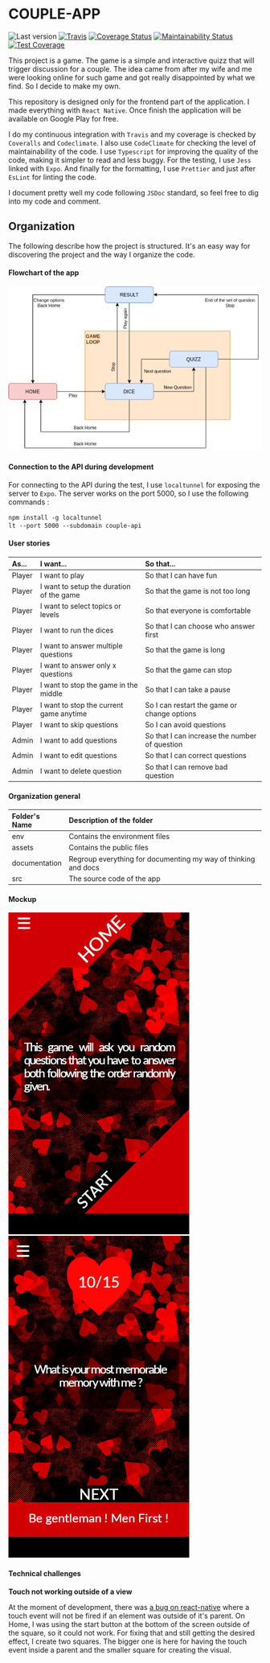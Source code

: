 # COUPLE-APP

![Last version](https://img.shields.io/github/v/tag/justalk/couple-app.svg?style=flat-square)
[![Travis](https://img.shields.io/travis/com/justalk/couple-app.svg?style=flat-square)](https://travis-ci.com/github/JustalK/couple-app)
[![Coverage Status](https://coveralls.io/repos/github/JustalK/COUPLE-APP/badge.svg?branch=master)](https://coveralls.io/github/JustalK/COUPLE-APP?branch=master)
[![Maintainability Status](https://api.codeclimate.com/v1/badges/c8485eedcb2181b6908a/maintainability)](https://codeclimate.com/github/JustalK/COUPLE-APP/maintainability)
[![Test Coverage](https://api.codeclimate.com/v1/badges/c8485eedcb2181b6908a/test_coverage)](https://codeclimate.com/github/JustalK/COUPLE-APP/test_coverage)

This project is a game. The game is a simple and interactive quizz that will trigger discussion for a couple. The idea came from after my wife and me were looking online for such game and got really disappointed by what we find. So I decide to make my own.

This repository is designed only for the frontend part of the application. I made everything with `React Native`. Once finish the application will be available on Google Play for free.

I do my continuous integration with `Travis` and my coverage is checked by `Coveralls` and `Codeclimate`. I also use `CodeClimate` for checking the level of maintainability of the code. I use `Typescript` for improving the quality of the code, making it simpler to read and less buggy. For the testing, I use `Jess` linked with `Expo`. And finally for the formatting, I use `Prettier` and just after `EsLint` for linting the code.

I document pretty well my code following `JSDoc` standard, so feel free to dig into my code and comment.

## Organization

The following describe how the project is structured. It's an easy way for discovering the project and the way I organize the code.

#### Flowchart of the app

![Alt text](documentation/process/flowchart.png?raw=true "PORTFOLIO-Flowchart")

#### Connection to the API during development

For connecting to the API during the test, I use `localtunnel` for exposing the server to `Expo`. The server works on the port 5000, so I use the following commands :

```
npm install -g localtunnel
lt --port 5000 --subdomain couple-api
```

#### User stories

| As...  | I want...                                            | So that...                                    |
| :----- | :--------------------------------------------------- | :-------------------------------------------- |
| Player | I want to play                                       | So that I can have fun                        |
| Player | I want to setup the duration of the game             | So that the game is not too long              |
| Player | I want to select topics or levels                    | So that everyone is comfortable               |
| Player | I want to run the dices                              | So that I can choose who answer first         |
| Player | I want to answer multiple questions                  | So that the game is long                      |
| Player | I want to answer only x questions                    | So that the game can stop                     |
| Player | I want to stop the game in the middle                | So that I can take a pause                    |
| Player | I want to stop the current game anytime              | So I can restart the game or change options   |
| Player | I want to skip questions                             | So I can avoid questions                      |
| Admin  | I want to add questions                              | So that I can increase the number of question |
| Admin  | I want to edit questions                             | So that I can correct questions               |
| Admin  | I want to delete question                            | So that I can remove bad question             |

#### Organization general

| Folder's Name | Description of the folder                                                                     |
| :------------ | :-------------------------------------------------------------------------------------------- |
| env           | Contains the environment files                                                                |
| assets        | Contains the public files                                                                     |
| documentation | Regroup everything for documenting my way of thinking and docs                                |
| src           | The source code of the app                                                                    |

#### Mockup

![Alt text](documentation/mockups/home.jpg?raw=true "COUPLE-APP-HOME")
![Alt text](documentation/mockups/question.jpg?raw=true "COUPLE-APP-QUESTIONS")

#### Technical challenges

**Touch not working outside of a view**

At the moment of development, there was [a bug on react-native](https://github.com/facebook/react-native/issues/27232) where a touch event will not be fired if an element was outside of it's parent. On Home, I was using the start button at the bottom of the screen outside of the square, so it could not work. For fixing that and still getting the desired effect, I create two squares. The bigger one is here for having the touch event inside a parent and the smaller square for creating the visual.
